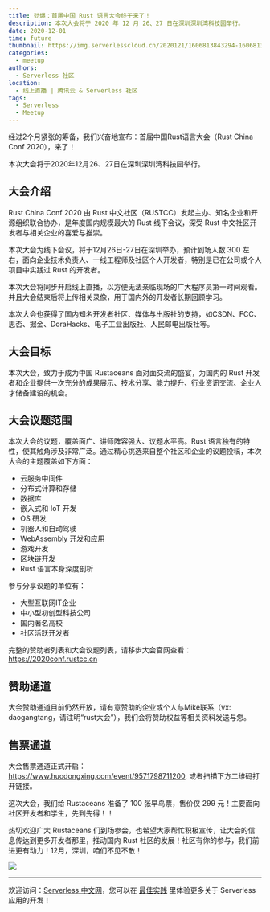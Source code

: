 ```yaml
---
title: 劲爆：首届中国 Rust 语言大会终于来了！
description: 本次大会将于 2020 年 12 月 26、27 日在深圳深圳湾科技园举行。
date: 2020-12-01
time: future
thumbnail: https://img.serverlesscloud.cn/2020121/1606813843294-1606813671676fu.jpg
categories:
  - meetup
authors:
  - Serverless 社区
location:
  - 线上直播 | 腾讯云 & Serverless 社区
tags:
  - Serverless
  - Meetup
---
```


经过2个月紧张的筹备，我们兴奋地宣布：首届中国Rust语言大会（Rust China Conf 2020），来了！

本次大会将于2020年12月26、27日在深圳深圳湾科技园举行。

## 大会介绍

Rust China Conf 2020 由 Rust 中文社区（RUSTCC）发起主办、知名企业和开源组织联合协办，是年度国内规模最大的 Rust 线下会议，深受 Rust 中文社区开发者与相关企业的喜爱与推崇。

本次大会为线下会议，将于12月26日-27日在深圳举办，预计到场人数 300 左右，面向企业技术负责人、一线工程师及社区个人开发者，特别是已在公司或个人项目中实践过 Rust 的开发者。

本次大会将同步开启线上直播，以方便无法亲临现场的广大程序员第一时间观看。并且大会结束后将上传相关录像，用于国内外的开发者长期回顾学习。

本次大会也获得了国内知名开发者社区、媒体与出版社的支持，如CSDN、FCC、思否、掘金、DoraHacks、电子工业出版社、人民邮电出版社等。

## 大会目标

本次大会，致力于成为中国 Rustaceans 面对面交流的盛宴，为国内的 Rust 开发者和企业提供一次充分的成果展示、技术分享、能力提升、行业资讯交流、企业人才储备建设的机会。

## 大会议题范围

本次大会的议题，覆盖面广、讲师阵容强大、议题水平高。Rust 语言独有的特性，使其触角涉及非常广泛。通过精心挑选来自整个社区和企业的议题投稿，本次大会的主题覆盖如下方面：
 
- 云服务中间件
- 分布式计算和存储
- 数据库
- 嵌入式和 IoT 开发
- OS 研发
- 机器人和自动驾驶
- WebAssembly 开发和应用
- 游戏开发
- 区块链开发
- Rust 语言本身深度剖析
 
参与分享议题的单位有：
 
- 大型互联网IT企业
- 中小型初创型科技公司
- 国内著名高校
- 社区活跃开发者

完整的赞助者列表和大会议题列表，请移步大会官网查看：https://2020conf.rustcc.cn

## 赞助通道

大会赞助通道目前仍然开放，请有意赞助的企业或个人与Mike联系（vx: daogangtang，请注明“rust大会”），我们会将赞助权益等相关资料发送与您。

## 售票通道

大会售票通道正式开启：https://www.huodongxing.com/event/9571798711200, 或者扫描下方二维码打开链接。

这次大会，我们给 Rustaceans 准备了 100 张早鸟票，售价仅 299 元！主要面向社区开发者和学生，先到先得！！

热切欢迎广大 Rustaceans 们到场参会，也希望大家帮忙积极宣传，让大会的信息传达到更多开发者那里，推动国内 Rust 社区的发展！社区有你的参与，我们前进更有动力！12月，深圳，咱们不见不散！

![](https://img.serverlesscloud.cn/2020121/1606813685388-1606813671676.jpg)

---

欢迎访问：[Serverless 中文网](https://serverlesscloud.cn/)，您可以在 [最佳实践](https://serverlesscloud.cn/best-practice) 里体验更多关于 Serverless 应用的开发！



